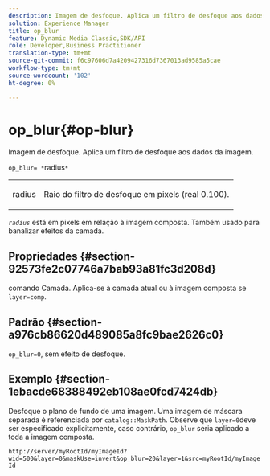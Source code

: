 ```yaml
---
description: Imagem de desfoque. Aplica um filtro de desfoque aos dados da imagem.
solution: Experience Manager
title: op_blur
feature: Dynamic Media Classic,SDK/API
role: Developer,Business Practitioner
translation-type: tm+mt
source-git-commit: f6c97606d7a4209427316d7367013ad9585a5cae
workflow-type: tm+mt
source-wordcount: '102'
ht-degree: 0%

---
```



# op_blur{#op-blur}

Imagem de desfoque. Aplica um filtro de desfoque aos dados da imagem.

`op_blur= *`radius`*`

<table id="simpletable_1DD41D819BE74130A77ECFC28486F70A"> 
 <tr class="strow"> 
  <td class="stentry"> <p><span class="varname"> radius</span> </p> </td> 
  <td class="stentry"> <p>Raio do filtro de desfoque em pixels (real 0.100). </p></td> 
 </tr> 
</table>

*`radius`* está em pixels em relação à imagem composta. Também usado para banalizar efeitos da camada.

## Propriedades {#section-92573fe2c07746a7bab93a81fc3d208d}

comando Camada. Aplica-se à camada atual ou à imagem composta se `layer=comp`.

## Padrão {#section-a976cb86620d489085a8fc9bae2626c0}

`op_blur=0`, sem efeito de desfoque.

## Exemplo {#section-1ebacde68388492eb108ae0fcd7424db}

Desfoque o plano de fundo de uma imagem. Uma imagem de máscara separada é referenciada por `catalog::MaskPath`. Observe que `layer=0`deve ser especificado explicitamente, caso contrário, `op_blur` seria aplicado a toda a imagem composta.

`http://server/myRootId/myImageId?wid=500&layer=0&maskUse=invert&op_blur=20&layer=1&src=myRootId/myImageId`
